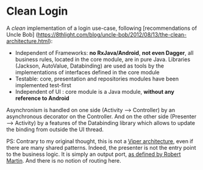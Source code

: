 # Clean Login
A *clean* implementation of a login use-case, following [recommendations of Uncle Bob] (https://8thlight.com/blog/uncle-bob/2012/08/13/the-clean-architecture.html):
* Independent of Frameworks: **no RxJava/Android**, **not even Dagger**, all business rules, located in the core module, are in pure Java. Libraries (Jackson, AutoValue, Databinding) are used as tools by the implementations of interfaces defined in the core module
* Testable: core, presentation and repositories modules have been implemented test-first
* Independent of UI : core module is a Java module, **without any reference to Android**

Asynchronism is handled on one side (Activity --> Controller) by an asynchronous decorator on the Controller. And on the other side (Presenter --> Activity) by a features of the Databinding library which allows to update the binding from outside the UI thread.

PS: Contrary to my original thought, this is not a [Viper architecture](https://www.objc.io/issues/13-architecture/viper), even if there are many shared patterns. Indeed, the presenter is not the entry point to the business logic. It is simply an output port, [as defined by Robert Martin](https://8thlight.com/blog/assets/posts/2012-08-13-the-clean-architecture/CleanArchitecture-8b00a9d7e2543fa9ca76b81b05066629.jpg). And there is no notion of routing here.
